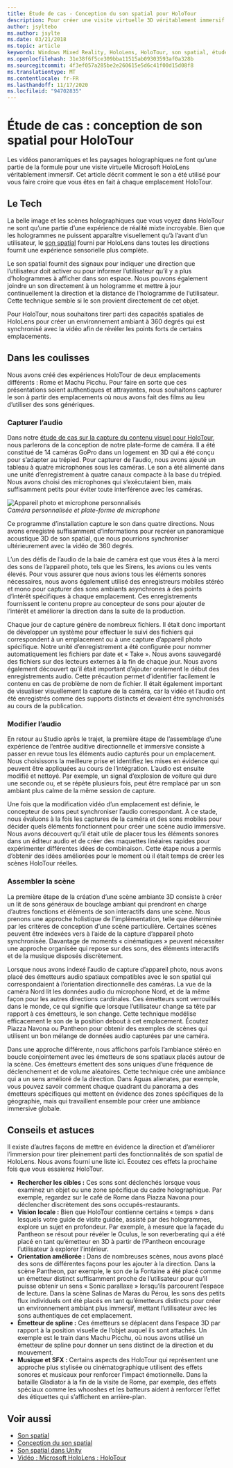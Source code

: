 ```yaml
---
title: Étude de cas - Conception du son spatial pour HoloTour
description: Pour créer une visite virtuelle 3D véritablement immersif pour Microsoft HoloLens, les vidéos panoramiques et les scènes holographiques ne font qu’une partie de la formule.
author: jsyltebo
ms.author: jsylte
ms.date: 03/21/2018
ms.topic: article
keywords: Windows Mixed Reality, HoloLens, HoloTour, son spatial, étude de cas, casque de réalité mixte, casque de réalité mixte, casque de réalité virtuelle, HoloLens, MRTK, boîte à outils de réalité mixte, audio
ms.openlocfilehash: 31e38f6f5ce309bba11515ab09303593af0a328b
ms.sourcegitcommit: 4f3ef057a285be2e260615e5d6c41f00d15d08f8
ms.translationtype: MT
ms.contentlocale: fr-FR
ms.lasthandoff: 11/17/2020
ms.locfileid: "94702835"
---
```

# <a name="case-study-spatial-sound-design-for-holotour"></a>Étude de cas : conception de son spatial pour HoloTour

Les vidéos panoramiques et les paysages holographiques ne font qu’une partie de la formule pour une visite virtuelle Microsoft HoloLens véritablement immersif. Cet article décrit comment le son a été utilisé pour vous faire croire que vous êtes en fait à chaque emplacement HoloTour.

## <a name="the-tech"></a>Le Tech

La belle image et les scènes holographiques que vous voyez dans HoloTour ne sont qu’une partie d’une expérience de réalité mixte incroyable. Bien que les hologrammes ne puissent apparaître visuellement qu’à l’avant d’un utilisateur, le [son spatial](spatial-sound.md) fourni par HoloLens dans toutes les directions fournit une expérience sensorielle plus complète.

Le son spatial fournit des signaux pour indiquer une direction que l’utilisateur doit activer ou pour informer l’utilisateur qu’il y a plus d’hologrammes à afficher dans son espace. Nous pouvons également joindre un son directement à un hologramme et mettre à jour continuellement la direction et la distance de l’hologramme de l’utilisateur. Cette technique semble si le son provient directement de cet objet.

Pour HoloTour, nous souhaitons tirer parti des capacités spatiales de HoloLens pour créer un environnement ambiant à 360 degrés qui est synchronisé avec la vidéo afin de révéler les points forts de certains emplacements.

## <a name="behind-the-scenes"></a>Dans les coulisses

Nous avons créé des expériences HoloTour de deux emplacements différents : Rome et Machu Picchu. Pour faire en sorte que ces présentations soient authentiques et attrayantes, nous souhaitons capturer le son à partir des emplacements où nous avons fait des films au lieu d’utiliser des sons génériques.

### <a name="capture-the-audio"></a>Capturer l’audio

Dans notre [étude de cas sur la capture du contenu visuel pour HoloTour](../out-of-scope/case-study-capturing-and-creating-content-for-holotour.md), nous parlerons de la conception de notre plate-forme de caméra. Il a été constitué de 14 caméras GoPro dans un logement en 3D qui a été conçu pour s’adapter au trépied. Pour capturer de l’audio, nous avons ajouté un tableau à quatre microphones sous les caméras. Le son a été alimenté dans une unité d’enregistrement à quatre canaux compacte à la base du trépied. Nous avons choisi des microphones qui s’exécutaient bien, mais suffisamment petits pour éviter toute interférence avec les caméras.

![Appareil photo et microphone personnalisés](images/camera-rig-microphones-300px.png)<br>
*Caméra personnalisée et plate-forme de microphone*

Ce programme d’installation capture le son dans quatre directions. Nous avons enregistré suffisamment d’informations pour recréer un panoramique acoustique 3D de son spatial, que nous pourrions synchroniser ultérieurement avec la vidéo de 360 degrés.

L’un des défis de l’audio de la baie de caméra est que vous êtes à la merci des sons de l’appareil photo, tels que les Sirens, les avions ou les vents élevés. Pour vous assurer que nous avions tous les éléments sonores nécessaires, nous avons également utilisé des enregistreurs mobiles stéréo et mono pour capturer des sons ambiants asynchrones à des points d’intérêt spécifiques à chaque emplacement. Ces enregistrements fournissent le contenu propre au concepteur de sons pour ajouter de l’intérêt et améliorer la direction dans la suite de la production.

Chaque jour de capture génère de nombreux fichiers. Il était donc important de développer un système pour effectuer le suivi des fichiers qui correspondent à un emplacement ou à une capture d’appareil photo spécifique. Notre unité d’enregistrement a été configurée pour nommer automatiquement les fichiers par date et « Take ». Nous avons sauvegardé des fichiers sur des lecteurs externes à la fin de chaque jour. Nous avons également découvert qu’il était important d’ajouter oralement le début des enregistrements audio. Cette précaution permet d’identifier facilement le contenu en cas de problème de nom de fichier. Il était également important de visualiser visuellement la capture de la caméra, car la vidéo et l’audio ont été enregistrés comme des supports distincts et devaient être synchronisés au cours de la publication.

### <a name="edit-the-audio"></a>Modifier l’audio

En retour au Studio après le trajet, la première étape de l’assemblage d’une expérience de l’entrée auditive directionnelle et immersive consiste à passer en revue tous les éléments audio capturés pour un emplacement. Nous choisissons la meilleure prise et identifiez les mises en évidence qui peuvent être appliquées au cours de l’intégration. L’audio est ensuite modifié et nettoyé. Par exemple, un signal d’explosion de voiture qui dure une seconde ou, et se répète plusieurs fois, peut être remplacé par un son ambiant plus calme de la même session de capture.

Une fois que la modification vidéo d’un emplacement est définie, le concepteur de sons peut synchroniser l’audio correspondant. À ce stade, nous évaluons à la fois les captures de la caméra et des sons mobiles pour décider quels éléments fonctionnent pour créer une scène audio immersive. Nous avons découvert qu’il était utile de placer tous les éléments sonores dans un éditeur audio et de créer des maquettes linéaires rapides pour expérimenter différentes idées de combinaison. Cette étape nous a permis d’obtenir des idées améliorées pour le moment où il était temps de créer les scènes HoloTour réelles.

### <a name="assemble-the-scene"></a>Assembler la scène

La première étape de la création d’une scène ambiante 3D consiste à créer un lit de sons généraux de bouclage ambiant qui prendront en charge d’autres fonctions et éléments de son interactifs dans une scène. Nous prenons une approche holistique de l’implémentation, telle que déterminée par les critères de conception d’une scène particulière. Certaines scènes peuvent être indexées vers à l’aide de la capture d’appareil photo synchronisée. Davantage de moments « cinématiques » peuvent nécessiter une approche organisée qui repose sur des sons, des éléments interactifs et de la musique disposés discrètement.

Lorsque nous avons indexé l’audio de capture d’appareil photo, nous avons placé des émetteurs audio spatiaux compatibles avec le son spatial qui correspondaient à l’orientation directionnelle des caméras. La vue de la caméra Nord lit les données audio du microphone Nord, et de la même façon pour les autres directions cardinales. Ces émetteurs sont verrouillés dans le monde, ce qui signifie que lorsque l’utilisateur change sa tête par rapport à ces émetteurs, le son change. Cette technique modélise efficacement le son de la position debout à cet emplacement. Écoutez Piazza Navona ou Pantheon pour obtenir des exemples de scènes qui utilisent un bon mélange de données audio capturées par une caméra.

Dans une approche différente, nous affichons parfois l’ambiance stéréo en boucle conjointement avec les émetteurs de sons spatiaux placés autour de la scène. Ces émetteurs émettent des sons uniques d’une fréquence de déclenchement et de volume aléatoires. Cette technique crée une ambiance qui a un sens amélioré de la direction. Dans Aguas alienates, par exemple, vous pouvez savoir comment chaque quadrant du panorama a des émetteurs spécifiques qui mettent en évidence des zones spécifiques de la géographie, mais qui travaillent ensemble pour créer une ambiance immersive globale.

## <a name="tips-and-tricks"></a>Conseils et astuces

Il existe d’autres façons de mettre en évidence la direction et d’améliorer l’immersion pour tirer pleinement parti des fonctionnalités de son spatial de HoloLens. Nous avons fourni une liste ici. Écoutez ces effets la prochaine fois que vous essaierez HoloTour.
* **Rechercher les cibles :** Ces sons sont déclenchés lorsque vous examinez un objet ou une zone spécifique du cadre holographique. Par exemple, regardez sur le café de Rome dans Piazza Navona pour déclencher discrètement des sons occupés-restaurants.
* **Vision locale :** Bien que HoloTour contienne certains « temps » dans lesquels votre guide de visite guidée, assisté par des hologrammes, explore un sujet en profondeur. Par exemple, à mesure que la façade du Pantheon se résout pour révéler le Oculus, le son reverberating qui a été placé en tant qu’émetteur en 3D à partir de l’Pantheon encourage l’utilisateur à explorer l’intérieur.
* **Orientation améliorée :** Dans de nombreuses scènes, nous avons placé des sons de différentes façons pour les ajouter à la direction. Dans la scène Pantheon, par exemple, le son de la Fontaine a été placé comme un émetteur distinct suffisamment proche de l’utilisateur pour qu’il puisse obtenir un sens « Sonic parallaxe » lorsqu’ils parcourent l’espace de lecture. Dans la scène Salinas de Maras du Pérou, les sons des petits flux individuels ont été placés en tant qu’émetteurs distincts pour créer un environnement ambiant plus immersif, mettant l’utilisateur avec les sons authentiques de cet emplacement.
* **Émetteur de spline :** Ces émetteurs se déplacent dans l’espace 3D par rapport à la position visuelle de l’objet auquel ils sont attachés. Un exemple est le train dans Machu Picchu, où nous avons utilisé un émetteur de spline pour donner un sens distinct de la direction et du mouvement.
* **Musique et SFX :** Certains aspects des HoloTour qui représentent une approche plus stylisée ou cinématographique utilisent des effets sonores et musicaux pour renforcer l’impact émotionnelle. Dans la bataille Gladiator à la fin de la visite de Rome, par exemple, des effets spéciaux comme les whooshes et les batteurs aident à renforcer l’effet des étiquettes qui s’affichent en arrière-plan.

## <a name="see-also"></a>Voir aussi
* [Son spatial](spatial-sound.md)
* [Conception du son spatial](spatial-sound-design.md)
* [Son spatial dans Unity](../develop/unity/spatial-sound-in-unity.md)
* [Vidéo : Microsoft HoloLens : HoloTour](https://www.youtube.com/watch?v=pLd9WPlaMpY)
